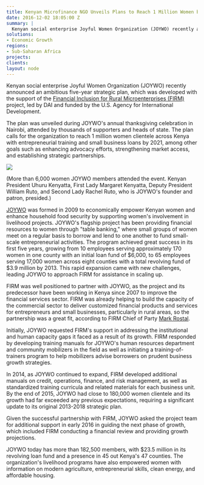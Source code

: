 ```yaml
---
title: Kenyan Microfinance NGO Unveils Plans to Reach 1 Million Women by 2021
date: 2016-12-02 18:05:00 Z
summary: |
  Kenyan social enterprise Joyful Women Organization (JOYWO) recently announced an ambitious five-year strategic plan, which was developed with the support of the Financial Inclusion for Rural Microenterprises (FIRM) project, led by DAI and funded by the U.S. Agency for International Development.
solutions:
- Economic Growth
regions:
- Sub-Saharan Africa
projects:
clients:
layout: node
---
```

Kenyan social enterprise Joyful Women Organization (JOYWO) recently announced an ambitious five-year strategic plan, which was developed with the support of the [Financial Inclusion for Rural Microenterprises (FIRM)][1] project, led by DAI and funded by the U.S. Agency for International Development.

The plan was unveiled during JOYWO's annual thanksgiving celebration in Nairobi, attended by thousands of supporters and heads of state. The plan calls for the organization to reach 1 million women clientele across Kenya with entrepreneurial training and small business loans by 2021, among other goals such as enhancing advocacy efforts, strengthening market access, and establishing strategic partnerships.

![][2]

(More than 6,000 women JOYWO members attended the event. Kenyan President Uhuru Kenyatta, First Lady Margaret Kenyatta, Deputy President William Ruto, and Second Lady Rachel Ruto, who is JOYWO's founder and patron, presided.)

[JOYWO][3] was formed in 2009 to economically empower Kenyan women and enhance household food security by supporting women's involvement in livelihood projects. JOYWO's flagship project has been providing financial resources to women through "table banking," where small groups of women meet on a regular basis to borrow and lend to one another to fund small-scale entrepreneurial activities. The program achieved great success in its first five years, growing from 10 employees serving approximately 170 women in one county with an initial loan fund of $6,000, to 65 employees serving 17,000 women across eight counties with a total revolving fund of $3.9 million by 2013. This rapid expansion came with new challenges, leading JOYWO to approach FIRM for assistance in scaling up.

FIRM was well positioned to partner with JOYWO, as the project and its predecessor have been working in Kenya since 2007 to improve the financial services sector. FIRM was already helping to build the capacity of the commercial sector to deliver customized financial products and services for entrepreneurs and small businesses, particularly in rural areas, so the partnership was a great fit, according to FIRM Chief of Party [Mark Rostal][4].

Initially, JOYWO requested FIRM's support in addressing the institutional and human capacity gaps it faced as a result of its growth. FIRM responded by developing training manuals for JOYWO's human resources department and community mobilizers in the field as well as initiating a training-of-trainers program to help mobilizers advise borrowers on prudent business growth strategies.

In 2014, as JOYWO continued to expand, FIRM developed additional manuals on credit, operations, finance, and risk management, as well as standardized training curricula and related materials for each business unit. By the end of 2015, JOYWO had close to 180,000 women clientele and its growth had far exceeded any previous expectations, requiring a significant update to its original 2013-2018 strategic plan.

Given the successful partnership with FIRM, JOYWO asked the project team for additional support in early 2016 in guiding the next phase of growth, which included FIRM conducting a financial review and providing growth projections.

JOYWO today has more than 182,500 members, with $23.5 million in its revolving loan fund and a presence in 45 out Kenya's 47 counties. The organization's livelihood programs have also empowered women with information on modern agriculture, entrepreneurial skills, clean energy, and affordable housing.

[1]: /our-work/projects/kenya-financial-inclusion-rural-microenterprises-firm
[2]: /assets/images/news/JoyWo.jpg
[3]: https://joywo.org/
[4]: /who-we-are/our-team/mark-rostal
